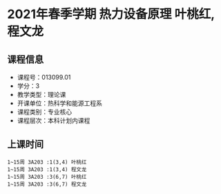 # 2021年春季学期 热力设备原理 叶桃红, 程文龙






## 课程信息

- 课程号：013099.01
- 学分：3
- 教学类型：理论课
- 开课单位：热科学和能源工程系
- 课程类别：专业核心
- 课程层次：本科计划内课程

## 上课时间

```
1~15周 3A203 :1(3,4) 叶桃红
1~15周 3A203 :1(3,4) 程文龙
1~15周 3A203 :3(6,7) 叶桃红
1~15周 3A203 :3(6,7) 程文龙
```

